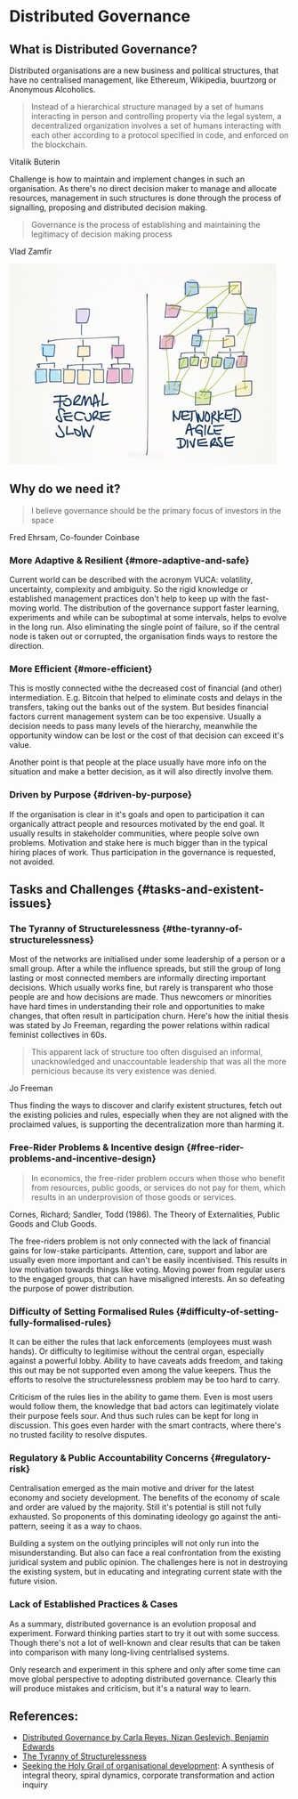 # Distributed Governance

## What is Distributed Governance?

Distributed organisations are a new business and political structures, that have no centralised management, like Ethereum, Wikipedia, buurtzorg or Anonymous Alcoholics.

> Instead of a hierarchical structure managed by a set of humans interacting in person and controlling property via the legal system, a decentralized organization involves a set of humans interacting with each other according to a protocol specified in code, and enforced on the blockchain.

Vitalik Buterin

Challenge is how to maintain and implement changes in such an organisation. As there's no direct decision maker to manage and allocate resources, management in such structures is done through the process of signalling, proposing and distributed decision making. 

> Governance is the process of establishing and maintaining the legitimacy of decision making process

Vlad Zamfir

![](../.gitbook/assets/image%20%281%29.png)

## Why do we need it?

> I believe governance should be the primary focus of investors in the space

Fred Ehrsam, Co-founder Coinbase

### More Adaptive & Resilient {#more-adaptive-and-safe}

Current world can be described with the acronym VUCA: volatility, uncertainty, complexity and ambiguity. So the rigid knowledge or established management practices don't help to keep up with the fast-moving world. The distribution of the governance support faster learning, experiments and while can be suboptimal at some intervals, helps to evolve in the long run. Also eliminating the single point of failure, so if the central node is taken out or corrupted, the organisation finds ways to restore the direction.

### More Efficient {#more-efficient}

This is mostly connected withe the decreased cost of financial \(and other\) intermediation. E.g. Bitcoin that helped to eliminate costs and delays in the transfers, taking out the banks out of the system. But besides financial factors current management system can be too expensive. Usually a decision needs to pass many levels of the hierarchy, meanwhile the opportunity window can be lost or the cost of that decision can exceed it's value.

Another point is that people at the place usually have more info on the situation and make a better decision, as it will also directly involve them.

### Driven by Purpose {#driven-by-purpose}

If the organisation is clear in it's goals and open to participation it can organically attract people and resources motivated by the end goal. It usually results in stakeholder communities, where people solve own problems. Motivation and stake here is much bigger than in the typical hiring places of work. Thus participation in the governance is requested, not avoided.

## Tasks and Challenges {#tasks-and-existent-issues}

### The Tyranny of Structurelessness {#the-tyranny-of-structurelessness}

Most of the networks are initialised under some leadership of a person or a small group. After a while the influence spreads, but still the group of long lasting or most connected members are informally directing important decisions. Which usually works fine, but rarely is transparent who those people are and how decisions are made. Thus newcomers or minorities  have hard times in understanding their role and opportunities to make changes, that often result in participation churn. Here's how the initial thesis was stated by Jo Freeman, regarding the power relations within radical feminist collectives in 60s.

> This apparent lack of structure too often disguised an informal, unacknowledged and unaccountable leadership that was all the more pernicious because its very existence was denied.

Jo Freeman

Thus finding the ways to discover and clarify existent structures, fetch out the existing policies and rules, especially when they are not aligned with the proclaimed values, is supporting the decentralization more than harming it.

### Free-Rider Problems & Incentive design {#free-rider-problems-and-incentive-design}

> In economics, the free-rider problem occurs when those who benefit from resources, public goods, or services do not pay for them, which results in an underprovision of those goods or services.

Cornes, Richard; Sandler, Todd \(1986\). The Theory of Externalities, Public Goods and Club Goods. 

The free-riders problem is not only connected with the lack of financial gains for low-stake participants. Attention, care, support and labor are usually even more important and can't be easily incentivised. This results in low motivation towards things like voting. Moving power from regular users to the engaged groups, that can have misaligned interests. An so defeating the purpose of power distribution.

### Difficulty of Setting Formalised Rules {#difficulty-of-setting-fully-formalised-rules}

It can be either the rules that lack enforcements \(employees must wash hands\). Or difficulty to legitimise without the central organ, especially against a powerful lobby. Ability to have caveats adds freedom, and taking this out may be not supported even among the value keepers. Thus the efforts to resolve the structurelessness problem may be too hard to carry.

Criticism of the rules lies in the ability to game them. Even is most users would follow them, the knowledge that bad actors can legitimately violate their purpose feels sour. And thus such rules can be kept for long in discussion. This goes even harder with the smart contracts, where there's no trusted facility to resolve disputes.

### Regulatory & Public Accountability Concerns {#regulatory-risk}

Centralisation emerged as the main motive and driver for the latest economy and society development. The benefits of the economy of scale and order are valued by the majority. Still it's potential is still not fully exhausted. So proponents of this dominating ideology go against the anti-pattern, seeing it as a way to chaos.

Building a system on the outlying principles will not only run into the misunderstanding. But also can face a real confrontation from the existing juridical system and public opinion. The challenges here is not in destroying the existing system, but in educating and integrating current state with the future vision.

### Lack of Established Practices & Cases 

As a summary, distributed governance is an evolution proposal and experiment. Forward thinking parties start to try it out with some success. Though there's not a lot of well-known and clear results that can be taken into comparison with many long-living centrlalised systems.

Only research and experiment in this sphere and only after some time can move global perspective to adopting distributed governance. Clearly this will produce mistakes and criticism, but it's a natural way to learn.

## References:

* [Distributed Governance by Carla Reyes, Nizan Geslevich, Benjamin Edwards](https://poseidon01.ssrn.com/delivery.php?ID=969069125111072016017067108120098124096013037044021004025111068026065123018011126072011019010100011037017024078102088026098116024072012082004022105112085095122018028064037045093103075012105017086127116072010097076066111076006108122118025072116025090095&EXT=pdf)
* [The Tyranny of Structurelessness](https://static1.squarespace.com/static/555557d5e4b0cc5c1ed71116/t/57e03ffb20099ef5d08202a6/1474314240758/TyrannyStructureless.pdf)
* [Seeking the Holy Grail of organisational development](https://www.emeraldinsight.com/doi/pdfplus/10.1108/01437730510582536): A synthesis of integral theory, spiral dynamics, corporate transformation and action inquiry



